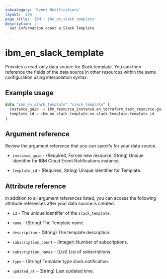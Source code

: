 ```yaml
---
subcategory: 'Event Notifications'
layout: 'ibm'
page_title: 'IBM : ibm_en_slack_template'
description: |-
  Get information about a Slack Template
---
```


# ibm_en_slack_template

Provides a read-only data source for Slack template. You can then reference the fields of the data source in other resources within the same configuration using interpolation syntax.

## Example usage

```terraform
data "ibm_en_slack_template" "slack_template" {
  instance_guid  = ibm_resource_instance.en_terraform_test_resource.guid
  template_id = ibm_en_slack_template.en_slack_template.template_id
}
```

## Argument reference

Review the argument reference that you can specify for your data source.

- `instance_guid` - (Required, Forces new resource, String) Unique identifier for IBM Cloud Event Notifications instance.

- `template_id` - (Required, String) Unique identifier for Template.

## Attribute reference

In addition to all argument references listed, you can access the following attribute references after your data source is created.

- `id` - The unique identifier of the `slack_template`.

- `name` - (String) The Template name.

- `description` - (String) The template description.

- `subscription_count` - (Integer) Number of subscriptions.

- `subscription_names` - (List) List of subscriptions.

- `type` - (String) Template type slack.notification.

- `updated_at` - (String) Last updated time.
